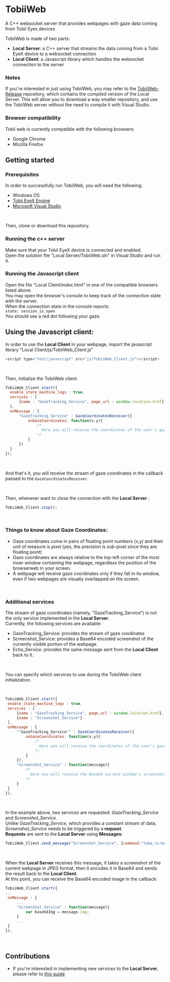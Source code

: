 # TobiiWeb
A C++ websocket server that provides webpages with gaze data coming from Tobii Eyex devices

TobiiWeb is made of two parts:
 * **Local Server**: a C++ server that streams the data coming from a Tobii EyeX device to a websocket connection
 * **Local Client**: a Javascript library which handles the websocket connection to the server

### Notes
If you're interested in just using TobiiWeb, you may refer to the [TobiiWeb-Release](https://github.com/Mirco-Nani/TobiiWeb-Release) repository, which contains the compiled version of the Local Server. This will allow you to download a way smaller repository, and use the TobiiWeb server without the need to compile it with Visual Studio.

### Browser compatibility
Tobii web is currently compatible with the following browsers:
 * Google Chrome
 * Mozilla Firefox

## Getting started

### Prerequisites
In order to successfully run TobiiWeb, you will need the following:
 * Windows OS
 * [Tobii EyeX Engine](http://developer.tobii.com/eyex-setup/)
 * [Microsoft Visual Studio](https://www.visualstudio.com/it/vs/community/)
 <br />
 
 Then, clone or download this repository.

### Running the c++ server
Make sure that your Tobii EyeX device is connected and enabled.<br />
Open the solution file "Local Server/TobiiWeb.sln" in Visual Studio and run it.

### Running the Javascript client
Open the file "Local Client/index.html" in one of the compatible browsers listed above.<br />
You may open the browser's console to keep track of the connection state with the server.<br />
When the connection state in the console reports: <br />
`state: session_is_open`<br />
You should see a red dot following your gaze.<br />

## Using the Javascript client:
In order to use the **Local Client** in your webpage, import the javascript library "Local Client/js/TobiiWeb_Client.js"<br />
```javascript
<script type="text/javascript" src="js/TobiiWeb_Client.js"></script>
```
<br />

Then, initialize the TobiiWeb client:<br />

```javascript
TobiiWeb_Client.start({
  enable_state_machine_logs : true,
  services : [
      {name : "GazeTracking_Service", page_url : window.location.href}
  ],
  onMessage : {
      "GazeTracking_Service" : GazeCoordinatesReceiver({
          onGazeCoordinates: function(x,y){
              /*
                Here you will receive the coordinates of the user's gaze point as (x,y)
              */
          }
      })
  }
});
```
<br />

And that's it, you will receive the stream of gaze coordinates in the callback passed to the  `GazeCoordinatesReceiver`.

<br />

Then, whenever want to close the connection with the **Local Server** :<br />

```javascript
TobiiWeb_Client.stop();
```
<br />


### Things to know about Gaze Coordinates:
 * Gaze coordinates come in pairs of floating point numbers (x,y) and their unit of measure is *pixel* (yes, the precision is sub-pixel since they are floating point)
 * Gaze coordinates are always relative to the top-left corner of the most inner window containing the webpage, regardless the position of the browserweb in your screen.
 * A webpage will receive gaze coordinates only if they fall in its window, even if two webpages are visually overlapped on the screen.

<br />

### Additional services
The stream of gaze coordinates (namely, "GazeTracking_Service") is not the only service implemented in the **Local Server**. <br />
Currently, the following services are available:
 * GazeTracking_Service: provides the stream of gaze coodinates
 * Screenshot_Service: provides a Base64 encoded screenshot of the currently visible portion of the webpage.
 * Echo_Service: provides the same message sent from the **Local Client** back to it.
 
 <br />
 
 You can specify which services to use during the TobiiWeb client initialization.
 
 <br />
 
 ```javascript
TobiiWeb_Client.start({
  enable_state_machine_logs : true,
  services : [
      {name : "GazeTracking_Service", page_url : window.location.href},
      {name : "Screenshot_Service"}
  ],
  onMessage : {
      ""GazeTracking_Service"" : GazeCoordinatesReceiver({
          onGazeCoordinates: function(x,y){
              /*
                Here you will receive the coordinates of the user's gaze point as (x,y)
              */
          }
      }),
      "Screenshot_Service" : function(message){
          /*
            Here you will receive the Base64 current window's screenshot as message.img
          */
      }
  }
});
```

<br />

In the example above, two services are requested: *GazeTracking_Service* and *Screenshot_Service*. <br />
Unlike *GazeTracking_Service*, which provides a constant stream of data, *Screenshot_Service* needs to be triggered by a **request**. <br />
**Requests** are sent to the **Local Server** using **Messages**:

 ```javascript
TobiiWeb_Client.send_message("Screenshot_Service", {command:"take_screenshot"});
```

<br />

When the **Local Server** receives this message, it takes a screenshot of the current webpage in JPEG format, then it encodes it in Base64 and sends the result back to the **Local Client**.<br />
At this point, you can receive the Base64 encoded image in the callback:<br />

 ```javascript
 TobiiWeb_Client.start({
...
  onMessage : {
      ...
      "Screenshot_Service" : function(message){
          var base64Img = message.img;
      }
      ...
  }
});
```

<br />

## Contributions
* If you're interested in implementing new services to the **Local Server**, please refer to [this guide](https://github.com/Mirco-Nani/TobiiWeb/blob/master/Local%20Server/README.md)
